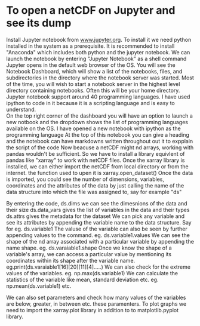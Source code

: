 # To open a netCDF on Jupyter and see its dump
Install Jupyter notebook from www.jupyter.org. To install it we need python installed in the system as a prerequisite. It is recommended to install "Anaconda" which includes both python and the jupyter notebook.
We can launch the notebook by entering "Jupyter Notebook" as a shell command
Jupyter opens in the default web browser of the OS. You will see the Notebook Dashboard, which will show a list of the notebooks, files, and subdirectories in the directory where the notebook server was started. Most of the time, you will wish to start a notebook server in the highest level directory containing notebooks. Often this will be your home directory.
Jupyter notebook support around 40 programming languages. I have used ipython to code in it because it is a scripting language and is easy to understand.  
On the top right corner of the dashboard you will have an option to launch a new notbook and the dropdown shows the list of programming languages available on the OS. I have opened a new notebook with ipython as the programming language
At the top of this notebook you can give a heading and the notebook can have markdowns written throughout out it to expplain the script of the code
Now beacuse a netCDF might nd arrays, working with pandas wouldn't be sufficient. So we have to install a library equivlent of pandas like "xarray" to work with netCDF files.
Once the xarray library is installed, we can either import the netCDF from local directory or from the internet. the function used to upen it is xarray.open_dataset()
Once the data is imported, you could see the number of dimensions, variables, coordinates and the attributes of the data by just calling the name of the data structure into which the file was assigned to, say for example "ds"


By entering the code, ds.dims we can see the dimesnions of the data and their size
ds.data_vars gives the list of variables in the data and their types
ds.attrs gives the metadata for the dataset
We can pick any variable and see its attributes by appending the variable name to the data structure. Say for eg. ds.variable1
The valuse of the variable can also be seen by further appending values to the command. eg. ds.variable1.values
We can see the shape of the nd array associated with a particular variable by appending the name shape. eg. ds.varaiable1.shape
Once we know the shape of a variable's array, we can access a particular value by mentioning its coordinates within its shape after the variable name. eg.print(ds.varaiable1[16][20][11][4].....)
We can also check for the extreme values of the variables. eg. np.max(ds.variable1)
We can calculate the statistics of the variable like mean, standard deviation etc.  eg. np.mean(ds.variable1) etc.


We can also set parameters and check how many values of the variables are below, greater, in between etc. these paramenters. 
To plot graphs we need to import the xarray.plot library in addition to to matplotlib.pyplot library. 





